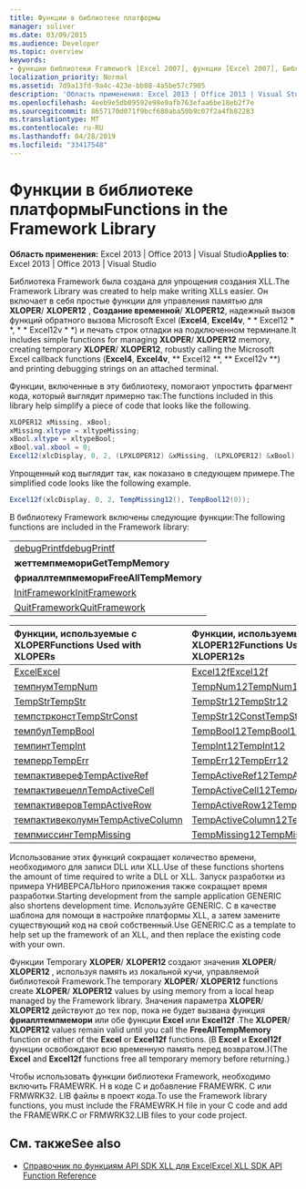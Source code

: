 ```yaml
---
title: Функции в библиотеке платформы
manager: soliver
ms.date: 03/09/2015
ms.audience: Developer
ms.topic: overview
keywords:
- функции библиотеки Framework [Excel 2007], функции [Excel 2007], Библиотека Framework
localization_priority: Normal
ms.assetid: 7d9a13fd-9a4c-423e-bb08-4a5be57c7905
description: 'Область применения: Excel 2013 | Office 2013 | Visual Studio'
ms.openlocfilehash: 4eeb9e5db09592e98e9afb763efaa6be18eb2f7e
ms.sourcegitcommit: 8657170d071f9bcf680aba50b9c07f2a4fb82283
ms.translationtype: MT
ms.contentlocale: ru-RU
ms.lasthandoff: 04/28/2019
ms.locfileid: "33417548"
---
```

# <a name="functions-in-the-framework-library"></a><span data-ttu-id="7804c-104">Функции в библиотеке платформы</span><span class="sxs-lookup"><span data-stu-id="7804c-104">Functions in the Framework Library</span></span>

<span data-ttu-id="7804c-105">**Область применения:** Excel 2013 | Office 2013 | Visual Studio</span><span class="sxs-lookup"><span data-stu-id="7804c-105">**Applies to**: Excel 2013 | Office 2013 | Visual Studio</span></span> 
  
<span data-ttu-id="7804c-106">Библиотека Framework была создана для упрощения создания XLL.</span><span class="sxs-lookup"><span data-stu-id="7804c-106">The Framework Library was created to help make writing XLLs easier.</span></span> <span data-ttu-id="7804c-107">Он включает в себя простые функции для управления памятью для **XLOPER**/ **XLOPER12** , **Создание временной**/ **XLOPER12**, надежный вызов функций обратного вызова Microsoft Excel (**Excel4**, **Excel4v**, \* \* Excel12 \* \*, \* \* Excel12v \* \*) и печать строк отладки на подключенном терминале.</span><span class="sxs-lookup"><span data-stu-id="7804c-107">It includes simple functions for managing **XLOPER**/ **XLOPER12** memory, creating temporary **XLOPER**/ **XLOPER12**, robustly calling the Microsoft Excel callback functions (**Excel4**, **Excel4v**, \*\* Excel12 \*\*, \*\* Excel12v \*\*) and printing debugging strings on an attached terminal.</span></span>
  
<span data-ttu-id="7804c-108">Функции, включенные в эту библиотеку, помогают упростить фрагмент кода, который выглядит примерно так:</span><span class="sxs-lookup"><span data-stu-id="7804c-108">The functions included in this library help simplify a piece of code that looks like the following.</span></span>
  
```cs
XLOPER12 xMissing, xBool;
xMissing.xltype = xltypeMissing;
xBool.xltype = xltypeBool;
xBool.val.xbool = 0;
Excel12(xlcDisplay, 0, 2, (LPXLOPER12) &xMissing, (LPXLOPER12) &xBool);
```

<span data-ttu-id="7804c-109">Упрощенный код выглядит так, как показано в следующем примере.</span><span class="sxs-lookup"><span data-stu-id="7804c-109">The simplified code looks like the following example.</span></span>
  
```cs
Excel12f(xlcDisplay, 0, 2, TempMissing12(), TempBool12(0));
```

<span data-ttu-id="7804c-110">В библиотеку Framework включены следующие функции:</span><span class="sxs-lookup"><span data-stu-id="7804c-110">The following functions are included in the Framework library:</span></span>
  
||
|:-----|
|[<span data-ttu-id="7804c-111">debugPrintf</span><span class="sxs-lookup"><span data-stu-id="7804c-111">debugPrintf</span></span>](debugprintf.md) <br/> |
|<span data-ttu-id="7804c-112">**жеттемпмемори**</span><span class="sxs-lookup"><span data-stu-id="7804c-112">**GetTempMemory**</span></span> <br/> |
|<span data-ttu-id="7804c-113">**фриаллтемпмемори**</span><span class="sxs-lookup"><span data-stu-id="7804c-113">**FreeAllTempMemory**</span></span> <br/> |
|[<span data-ttu-id="7804c-114">InitFramework</span><span class="sxs-lookup"><span data-stu-id="7804c-114">InitFramework</span></span>](initframework.md) <br/> |
|[<span data-ttu-id="7804c-115">QuitFramework</span><span class="sxs-lookup"><span data-stu-id="7804c-115">QuitFramework</span></span>](quitframework.md) <br/> |
   
|<span data-ttu-id="7804c-116">**Функции, используемые с XLOPER**</span><span class="sxs-lookup"><span data-stu-id="7804c-116">**Functions Used with XLOPERs**</span></span>|<span data-ttu-id="7804c-117">**Функции, используемые с XLOPER12**</span><span class="sxs-lookup"><span data-stu-id="7804c-117">**Functions Used with XLOPER12s**</span></span>|
|:-----|:-----|
|[<span data-ttu-id="7804c-118">Excel</span><span class="sxs-lookup"><span data-stu-id="7804c-118">Excel</span></span>](excel-excel12f.md) <br/> |[<span data-ttu-id="7804c-119">Excel12f</span><span class="sxs-lookup"><span data-stu-id="7804c-119">Excel12f</span></span>](excel-excel12f.md) <br/> |
|[<span data-ttu-id="7804c-120">темпнум</span><span class="sxs-lookup"><span data-stu-id="7804c-120">TempNum</span></span>](tempnum-tempnum12.md) <br/> |[<span data-ttu-id="7804c-121">TempNum12</span><span class="sxs-lookup"><span data-stu-id="7804c-121">TempNum12</span></span>](tempnum-tempnum12.md) <br/> |
|[<span data-ttu-id="7804c-122">TempStr</span><span class="sxs-lookup"><span data-stu-id="7804c-122">TempStr</span></span>](tempstr.md) <br/> |[<span data-ttu-id="7804c-123">TempStr12</span><span class="sxs-lookup"><span data-stu-id="7804c-123">TempStr12</span></span>](tempstrconst-tempstr12.md) <br/> |
|[<span data-ttu-id="7804c-124">темпстрконст</span><span class="sxs-lookup"><span data-stu-id="7804c-124">TempStrConst</span></span>](tempstrconst-tempstr12.md) <br/> |[<span data-ttu-id="7804c-125">TempStr12Const</span><span class="sxs-lookup"><span data-stu-id="7804c-125">TempStr12Const</span></span>](tempstrconst-tempstr12.md) <br/> |
|[<span data-ttu-id="7804c-126">темпбул</span><span class="sxs-lookup"><span data-stu-id="7804c-126">TempBool</span></span>](tempbool-tempbool12.md) <br/> |[<span data-ttu-id="7804c-127">TempBool12</span><span class="sxs-lookup"><span data-stu-id="7804c-127">TempBool12</span></span>](tempbool-tempbool12.md) <br/> |
|[<span data-ttu-id="7804c-128">темпинт</span><span class="sxs-lookup"><span data-stu-id="7804c-128">TempInt</span></span>](tempint-tempint12.md) <br/> |[<span data-ttu-id="7804c-129">TempInt12</span><span class="sxs-lookup"><span data-stu-id="7804c-129">TempInt12</span></span>](tempint-tempint12.md) <br/> |
|[<span data-ttu-id="7804c-130">темперр</span><span class="sxs-lookup"><span data-stu-id="7804c-130">TempErr</span></span>](temperr-temperr12.md) <br/> |[<span data-ttu-id="7804c-131">TempErr12</span><span class="sxs-lookup"><span data-stu-id="7804c-131">TempErr12</span></span>](temperr-temperr12.md) <br/> |
|[<span data-ttu-id="7804c-132">темпактивереф</span><span class="sxs-lookup"><span data-stu-id="7804c-132">TempActiveRef</span></span>](tempactiveref-tempactiveref12.md) <br/> |[<span data-ttu-id="7804c-133">TempActiveRef12</span><span class="sxs-lookup"><span data-stu-id="7804c-133">TempActiveRef12</span></span>](tempactiveref-tempactiveref12.md) <br/> |
|[<span data-ttu-id="7804c-134">темпактивецелл</span><span class="sxs-lookup"><span data-stu-id="7804c-134">TempActiveCell</span></span>](tempactivecell-tempactivecell12.md) <br/> |[<span data-ttu-id="7804c-135">TempActiveCell12</span><span class="sxs-lookup"><span data-stu-id="7804c-135">TempActiveCell12</span></span>](tempactivecell-tempactivecell12.md) <br/> |
|[<span data-ttu-id="7804c-136">темпактиверов</span><span class="sxs-lookup"><span data-stu-id="7804c-136">TempActiveRow</span></span>](tempactiverow-tempactiverow12.md) <br/> |[<span data-ttu-id="7804c-137">TempActiveRow12</span><span class="sxs-lookup"><span data-stu-id="7804c-137">TempActiveRow12</span></span>](tempactiverow-tempactiverow12.md) <br/> |
|[<span data-ttu-id="7804c-138">темпактивеколумн</span><span class="sxs-lookup"><span data-stu-id="7804c-138">TempActiveColumn</span></span>](tempactivecolumn-tempactivecolumn12.md) <br/> |[<span data-ttu-id="7804c-139">TempActiveColumn12</span><span class="sxs-lookup"><span data-stu-id="7804c-139">TempActiveColumn12</span></span>](tempactivecolumn-tempactivecolumn12.md) <br/> |
|[<span data-ttu-id="7804c-140">темпмиссинг</span><span class="sxs-lookup"><span data-stu-id="7804c-140">TempMissing</span></span>](tempmissing-tempmissing12.md) <br/> |[<span data-ttu-id="7804c-141">TempMissing12</span><span class="sxs-lookup"><span data-stu-id="7804c-141">TempMissing12</span></span>](tempmissing-tempmissing12.md) <br/> |
   
<span data-ttu-id="7804c-142">Использование этих функций сокращает количество времени, необходимого для записи DLL или XLL.</span><span class="sxs-lookup"><span data-stu-id="7804c-142">Use of these functions shortens the amount of time required to write a DLL or XLL.</span></span> <span data-ttu-id="7804c-143">Запуск разработки из примера УНИВЕРСАЛЬНого приложения также сокращает время разработки.</span><span class="sxs-lookup"><span data-stu-id="7804c-143">Starting development from the sample application GENERIC also shortens development time.</span></span> <span data-ttu-id="7804c-144">Используйте GENERIC. C в качестве шаблона для помощи в настройке платформы XLL, а затем замените существующий код на свой собственный.</span><span class="sxs-lookup"><span data-stu-id="7804c-144">Use GENERIC.C as a template to help set up the framework of an XLL, and then replace the existing code with your own.</span></span>
  
<span data-ttu-id="7804c-145">Функции Temporary **XLOPER**/ **XLOPER12** создают значения **XLOPER**/ **XLOPER12** , используя память из локальной кучи, управляемой библиотекой Framework.</span><span class="sxs-lookup"><span data-stu-id="7804c-145">The temporary **XLOPER**/ **XLOPER12** functions create **XLOPER**/ **XLOPER12** values by using memory from a local heap managed by the Framework library.</span></span> <span data-ttu-id="7804c-146">Значения параметра **XLOPER**/ **XLOPER12** действуют до тех пор, пока не будет вызвана функция **фриаллтемпмемори** или обе функции **Excel** или **Excel12f** .</span><span class="sxs-lookup"><span data-stu-id="7804c-146">The **XLOPER**/ **XLOPER12** values remain valid until you call the **FreeAllTempMemory** function or either of the **Excel** or **Excel12f** functions.</span></span> <span data-ttu-id="7804c-147">(В **Excel** и **Excel12f** функции освобождают всю временную память перед возвратом.)</span><span class="sxs-lookup"><span data-stu-id="7804c-147">(The **Excel** and **Excel12f** functions free all temporary memory before returning.)</span></span> 
  
<span data-ttu-id="7804c-148">Чтобы использовать функции библиотеки Framework, необходимо включить FRAMEWRK. H в коде C и добавление FRAMEWRK. C или FRMWRK32. LIB файлы в проект кода.</span><span class="sxs-lookup"><span data-stu-id="7804c-148">To use the Framework library functions, you must include the FRAMEWRK.H file in your C code and add the FRAMEWRK.C or FRMWRK32.LIB files to your code project.</span></span>
  
## <a name="see-also"></a><span data-ttu-id="7804c-149">См. также</span><span class="sxs-lookup"><span data-stu-id="7804c-149">See also</span></span>

- [<span data-ttu-id="7804c-150">Справочник по функциям API SDK XLL для Excel</span><span class="sxs-lookup"><span data-stu-id="7804c-150">Excel XLL SDK API Function Reference</span></span>](excel-xll-sdk-api-function-reference.md)

